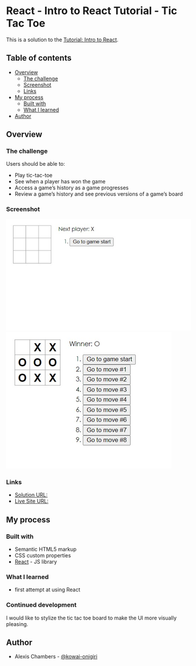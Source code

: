 # React - Intro to React Tutorial - Tic Tac Toe

This is a solution to the [Tutorial: Intro to React](https://reactjs.org/tutorial/tutorial.html).

## Table of contents

- [Overview](#overview)
  - [The challenge](#the-challenge)
  - [Screenshot](#screenshot)
  - [Links](#links)
- [My process](#my-process)
  - [Built with](#built-with)
  - [What I learned](#what-i-learned)
- [Author](#author)



## Overview

### The challenge

Users should be able to:

- Play tic-tac-toe
- See when a player has won the game
- Access a game’s history as a game progresses
- Review a game’s history and see previous versions of a game’s board

### Screenshot

![](./screenshot1.jpg)
![](./screenshot2.jpg)

### Links

- [Solution URL:](https://github.com/kowai-onigiri/my-app)
- [Live Site URL:](https://kowai-onigiri.github.io/my-app/)

## My process

### Built with

- Semantic HTML5 markup
- CSS custom properties
- [React](https://reactjs.org/) - JS library

### What I learned

- first attempt at using React 

### Continued development

I would like to stylize the tic tac toe board to make the UI more visually pleasing.

## Author

- Alexis Chambers - [@kowai-onigiri](https://github.com/kowai-onigiri)


